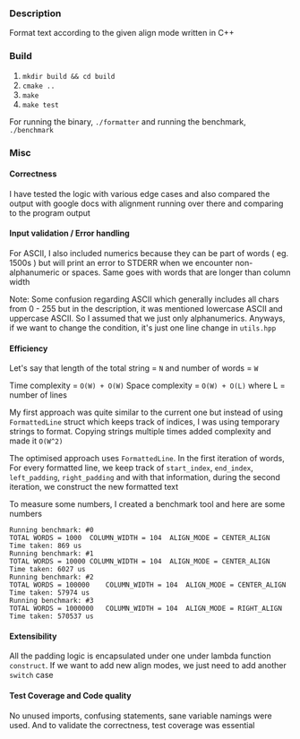 ### Description

Format text according to the given align mode written in C++

### Build

1. `mkdir build && cd build`
2. `cmake ..`
3. `make`
4. `make test`

For running the binary, `./formatter` and running the benchmark, `./benchmark`


### Misc

#### Correctness
I have tested the logic with various edge cases and also compared the output with google docs with alignment running over there and comparing to the program output

#### Input validation / Error handling
For ASCII, I also included numerics because they can be part of words ( eg. 1500s ) but will print an error to STDERR when we encounter non-alphanumeric or spaces. Same goes with words that are longer than column width

Note: Some confusion regarding ASCII which generally includes all chars from 0 - 255 but in the description, it was mentioned lowercase ASCII and uppercase ASCII. So I assumed that we just only alphanumerics. Anyways, if we want to change the condition, it's just one line change in `utils.hpp`

#### Efficiency
Let's say that length of the total string = `N` and number of words = `W`

Time complexity = `O(W) + O(W)`
Space complexity = `O(W) + O(L)` where L = number of lines 

My first approach was quite similar to the current one but instead of using `FormattedLine` struct which keeps track of indices, I was using temporary strings to format. Copying strings multiple times added complexity and made it `O(W^2)`

The optimised approach uses `FormattedLine`. In the first iteration of words, For every formatted line, we keep track of `start_index`, `end_index`, `left_padding`, `right_padding` and with that information, during the second iteration, we construct the new formatted text

To measure some numbers, I created a benchmark tool and here are some numbers

```
Running benchmark: #0
TOTAL WORDS = 1000	COLUMN_WIDTH = 104	ALIGN_MODE = CENTER_ALIGN
Time taken: 869 us
Running benchmark: #1
TOTAL WORDS = 10000	COLUMN_WIDTH = 104	ALIGN_MODE = CENTER_ALIGN
Time taken: 6027 us
Running benchmark: #2
TOTAL WORDS = 100000	COLUMN_WIDTH = 104	ALIGN_MODE = CENTER_ALIGN
Time taken: 57974 us
Running benchmark: #3
TOTAL WORDS = 1000000	COLUMN_WIDTH = 104	ALIGN_MODE = RIGHT_ALIGN
Time taken: 570537 us
```

#### Extensibility
All the padding logic is encapsulated under one under lambda function `construct`. If we want to add new align modes, we just need to add another `switch` case


#### Test Coverage and Code quality
No unused imports, confusing statements, sane variable namings were used. And to validate the correctness, test coverage was essential